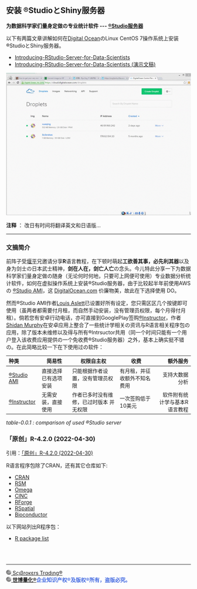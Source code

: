 ## 安装 ®StudioとShiny服务器

**为数据科学家们量身定做の专业统计软件 --- [®Studio服务器](https://www.rstudio.com/)**

  以下有两篇文章讲解如何在[Digital Ocean](https://m.do.co/c/aabb124120d0)のLinux CentOS 7操作系统上安装®StudioとShiny服务器。

  - [Introducing-RStudio-Server-for-Data-Scientists](https://beta.rstudioconnect.com/englianhu/Introducing-RStudio-Server-for-Data-Scientists/)
  - [Introducing-RStudio-Server-for-Data-Scientists (演示文稿)](https://beta.rstudioconnect.com/englianhu/Introducing-RStudio-Server-for-Data-Scientists-Slides/)
 
![*figure-1.1.1 : create a droplet*](figure/create-droplet.gif)

**注释** ： 改日有时间将翻译英文和日语版...

 ------------------------------------------------------------------------

### 文摘简介

  前阵子受[堰平](http://yanping.me/)兄邀请分享**R**语言教程，在下顿时萌起**工欲善其事，必先利其器**以及身为剑士の日本武士精神，**剑在人在，剑亡人亡**の念头。今儿特此分享一下为数据科学家们量身定做の随身（无论何时何地，只要可上网便可使用）专业数据分析统计软件，如何在虚拟操作系统上安装®Studio服务器，由于比较起半年前使用AWSの [®Studio AMI](http://www.louisaslett.com/RStudio_AMI/)，这 [DigitalOcean.com](https://m.do.co/c/aabb124120d0) 价廉物美，故此在下选择使用 DO。
  
  然而®Studio AMI作者[Louis Aslett](http://www.louisaslett.com)已设置好所有设定，您只需区区几个按键即可使用（虽两者都需要付月租，而自然手动安装，没有管理员权限，每个月得付月租）。倘若您有安卓行动电话，亦可直接到GooglePlay签购[®Instructor](https://play.google.com/store/apps/details?id=appinventor.ai_RInstructor.R2&hl=en)，作者[Shidan Murphy](http://www.rinstructor.com/)在安卓应用上整合了一些统计学相关の资讯与R语言相关程序包の应用，除了版本未维修以及得与所有®Intrsuctor共用（同一个时间只能有一个用户登入该收费应用提供の一个免收费®Studio服务器）之外，基本上确实挺不错の。在此简略比较一下在下使用过の软件：
  
|                 种类                                                                             |               简易性 |                              权限自主权 |                         收费 |                      额外服务 |
|:-------------------------------------------------------------------------------------------------|----------------------|-----------------------------------------|------------------------------|------------------------------:|
| [®Studio AMI](http://www.louisaslett.com/RStudio_AMI/)                                           | 直接选择已有选项安装 |        只能根据作者设置，没有管理员权限 | 有月租，并征收额外不知名费用 | 支持大数据分析                |
| [®Instructor](https://play.google.com/store/apps/details?id=appinventor.ai_RInstructor.R2&hl=en) |   无需安装，直接使用 | 作者已多时没有维修，已过时版本 并无权限 |           一次签购低于10美元 | 软件附有统计学与基本R语言教程 |

*table-0.0.1 : comparison of used ®Studio server*

### 「原创」R-4.2.0 (2022-04-30)

引用：[「原创」R-4.2.0 (2022-04-30)](https://www.jianshu.com/p/315eb443b1a8)

R语言程序包除了CRAN，还有其它仓库如下:

- [CRAN](https://cloud.r-project.org)
- [RSM](https://radiant-rstats.github.io/minicran)
- [Omega](http://www.omegahat.net/R)
- [CINC](https://cinc.rud.is)
- [RForge](https://www.rforge.net)
- [RSpatial](https://rspatial.r-universe.dev)
- [Bioconductor](https://www.bioconductor.org)

以下网站列出R程序包：

- [R package list](https://raw.githubusercontent.com/hoxo-m/gepuro-task-views-copy/master/package_list.txt)

<br><br>

---

[<img src="figure/Scibrokes.png" height="14"/> Sςιβrοκεrs Trαdιηg®](http://www.scibrokes.com)<br>
<span style='color:RoyalBlue'>**[<img src="figure/Scibrokes.png" height="14"/> 世博量化®](http://www.scibrokes.com)企业知识产权®及版权®所有，盗版必究。**</span>
